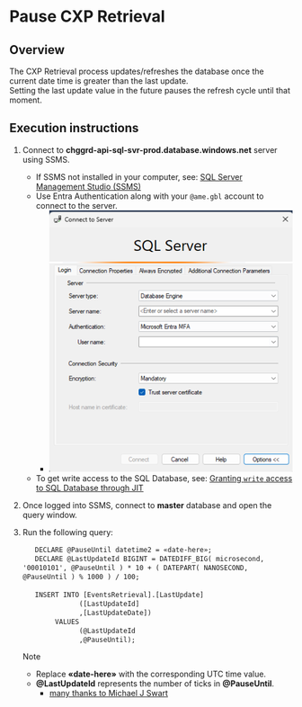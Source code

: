 ﻿# Pause CXP Retrieval

## Overview

The CXP Retrieval process updates/refreshes the database once the current date time is greater than the last update.  
Setting the last update value in the future pauses the refresh cycle until that moment.

## Execution instructions

1. Connect to **chggrd-api-sql-svr-prod.database.windows.net** server using SSMS.
   - If SSMS not installed in your computer, see: [SQL Server Management Studio (SSMS)](https://learn.microsoft.com/en-us/sql/ssms/download-sql-server-management-studio-ssms)
   - Use Entra Authentication along with your `@ame.gbl` account to connect to the server.
      - ![ssms](media/SSMS_prod_server.png)
   - To get write access to the SQL Database, see: [Granting `write` access to SQL Database through JIT](JITAccessToSQLDatabase.md)

2. Once logged into SSMS, connect to **master** database and open the query window.
3. Run the following query:
   ``` 
      DECLARE @PauseUntil datetime2 = «date-here»; 
      DECLARE @LastUpdateId BIGINT = DATEDIFF_BIG( microsecond, '00010101', @PauseUntil ) * 10 + ( DATEPART( NANOSECOND, @PauseUntil ) % 1000 ) / 100;

      INSERT INTO [EventsRetrieval].[LastUpdate]
                 ([LastUpdateId] 
                 ,[LastUpdateDate]) 
           VALUES 
                 (@LastUpdateId 
                 ,@PauseUntil); 
   ```

   > [!NOTE]
   > - Replace **«date-here»** with the corresponding UTC time value.
   > - **@LastUpdateId** represents the number of ticks in **@PauseUntil**.
   >    - [many thanks to Michael J Swart](https://michaeljswart.com/2017/07/converting-from-datetime-to-ticks-using-sql-server)

